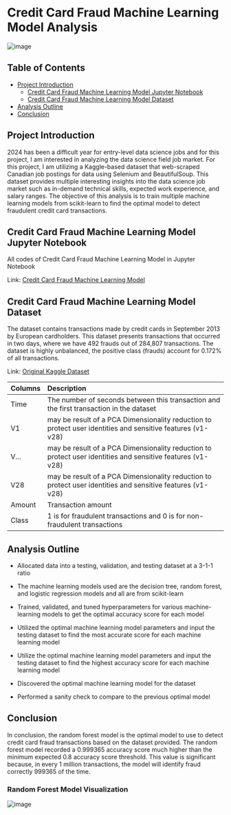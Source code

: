 # Credit Card Fraud Machine Learning Model Analysis

![image](https://github.com/user-attachments/assets/ad09e755-2cfd-4818-9468-60c48528a855)


## Table of Contents

- [Project Introduction](#project-introduction)
    - [Credit Card Fraud Machine Learning Model Jupyter Notebook](#credit-card-fraud-machine-learning-model-jupyter-notebook)
    - [Credit Card Fraud Machine Learning Model Dataset](#credit-card-fraud-machine-learning-model-dataset)
- [Analysis Outline](#analysis-outline)
- [Conclusion](#conclusion)

## Project Introduction

2024 has been a difficult year for entry-level data science jobs and for this project, I am interested in analyzing the data science field job market. For this project, I am utilizing a Kaggle-based dataset that web-scraped Canadian job postings for data using Selenium and BeautifulSoup. This dataset provides multiple interesting insights into the data science job market such as in-demand technical skills, expected work experience, and salary ranges. The objective of this analysis is to train multiple machine learning models from scikit-learn to find the optimal model to detect fraudulent credit card transactions.

## Credit Card Fraud Machine Learning Model Jupyter Notebook

All codes of Credit Card Fraud Machine Learning Model in Jupyter Notebook

Link: [Credit Card Fraud Machine Learning Model](https://github.com/jasondo-da/Canadian_Data_Analyst_Online_Job_Posting_Analysis/blob/main/da_job_posts_canada_analysis.ipynb)

## Credit Card Fraud Machine Learning Model Dataset

The dataset contains transactions made by credit cards in September 2013 by European cardholders. This dataset presents transactions that occurred in two days, where we have 492 frauds out of 284,807 transactions. The dataset is highly unbalanced, the positive class (frauds) account for 0.172% of all transactions.

Link: [Original Kaggle Dataset](https://www.kaggle.com/datasets/mlg-ulb/creditcardfraud/data)

| Columns | Description |
| :------------- | :------------ |
| Time | The number of seconds between this transaction and the first transaction in the dataset |
| V1 | may be result of a PCA Dimensionality reduction to protect user identities and sensitive features (v1-v28) |
| V... | may be result of a PCA Dimensionality reduction to protect user identities and sensitive features (v1-v28) |
| V28 | may be result of a PCA Dimensionality reduction to protect user identities and sensitive features (v1-v28) |
| Amount | Transaction amount |
| Class | 1 is for fraudulent transactions and 0 is for non-fraudulent transactions |



## Analysis Outline

- Allocated data into a testing, validation, and testing dataset at a 3-1-1 ratio

- The machine learning models used are the decision tree, random forest, and logistic regression models and all are from scikit-learn

- Trained, validated, and tuned hyperparameters for various machine-learning models to get the optimal accuracy score for each model

- Utilized the optimal machine learning model parameters and input the testing dataset to find the most accurate score for each machine learning model

- Utilize the optimal machine learning model parameters and input the testing dataset to find the highest accuracy score for each machine learning model

- Discovered the optimal machine learning model for the dataset

- Performed a sanity check to compare to the previous optimal model


## Conclusion

In conclusion, the random forest model is the optimal model to use to detect credit card fraud transactions based on the dataset provided. The random forest model recorded a 0.999365 accuracy score much higher than the minimum expected 0.8 accuracy score threshold. This value is significant because, in every 1 million transactions, the model will identify fraud correctly 999365 of the time. 

### Random Forest Model Visualization
![image](https://github.com/user-attachments/assets/1a928f1e-cb1e-47f5-be4e-668c7f44d79f)

